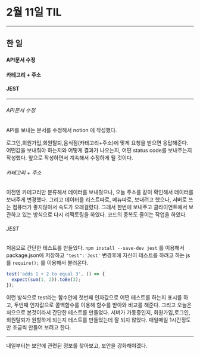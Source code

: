 # 2월 11일 TIL

------

## 한 일

#### API문서 수정

#### 카테고리 + 주소

#### JEST

------

###### API문서 수정

API를 보내는 문서를 수정해서 notion 에 작성했다.

로그인,회원가입,회원탈퇴,음식점(카테고리+주소)에 맞게 요청을 받으면 응답해준다. 어떤값을 보내줘야 하는지와 어떻게 결과가 나오는지, 어떤 status code를 보내주는지 작성했다. 앞으로 작성하면서 계속해서 수정하게 될 것이다.

###### 카테고리 + 주소

이전엔 카테고리만 분류해서 데이터를 보내줬으나, 오늘 주소를 같이 확인해서 데이터를 보내주게 변경했다. 그리고 데이터를 리스트따로, 메뉴따로, 보내려고 했으나, 서버로 쓰는 컴퓨터가 좋지않아서 속도가 오래걸렸다. 그래서 한번에 보내주고 클라이언트에서 보관하고 있는 방식으로 다시 리팩토링을 하였다. 코드의 중복도 줄이는 작업을 하였다.

###### JEST

처음으로 간단한 테스트를 만들었다. `npm install --save-dev jest` 를 이용해서 package.json에 저장하고 `"test":'Jest'` 변경후에 자신이 테스트를 하려고 하는 js를 `require();` 를 이용해서 불러온다. 

```javascript
test('adds 1 + 2 to equal 3', () => {
  expect(sum(1, 2)).toBe(3);
});
```

이런 방식으로 test라는 함수안에 첫번째 인자값으로 어떤 테스트를 하는지 표시를 하고, 두번째 인자값으로 콜백함수를 이용해 함수를 받아와 비교를 해준다. 그리고 오늘은 처으으로 본것이라서 간단한 테스트를 만들었다. 서버가 가동중인지, 회원가입,로그인,회원탈퇴가 원할하게 되는지 테스트를 만들었는데 잘 되지 않았다. 매일매일 1시간정도만 조금씩 만들어 보려고 한다. 

-----

내일부터는 보안에 관련된 정보를 찾아보고, 보안을 강화해야겠다.